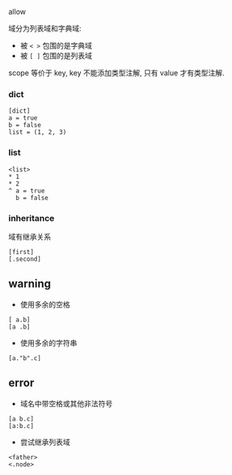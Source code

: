 allow

域分为列表域和字典域:

- 被 `< >` 包围的是字典域
- 被 `[ ]` 包围的是列表域

scope 等价于 key, key 不能添加类型注解, 只有 value 才有类型注解.

### dict 


```arc
[dict]
a = true
b = false
list = (1, 2, 3)
```

### list 

```arc
<list>
* 1
* 2
^ a = true
  b = false
```

### inheritance

域有继承关系


```arc
[first]
[.second]
```

## warning

- 使用多余的空格

```arc
[ a.b]
[a .b]
```

- 使用多余的字符串

```arc
[a."b".c]
```

## error

- 域名中带空格或其他非法符号

```arc
[a b.c]
[a:b.c]
```

- 尝试继承列表域

```arc
<father>
<.node>
```



